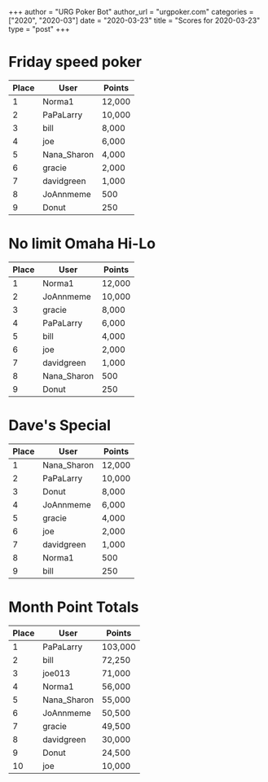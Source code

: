 +++
author = "URG Poker Bot"
author_url = "urgpoker.com"
categories = ["2020", "2020-03"]
date = "2020-03-23"
title = "Scores for 2020-03-23"
type = "post"
+++
# Friday speed poker

| Place | User | Points |
|-------|------|--------|
| 1 | Norma1 | 12,000 |
| 2 | PaPaLarry | 10,000 |
| 3 | bill | 8,000 |
| 4 | joe | 6,000 |
| 5 | Nana_Sharon | 4,000 |
| 6 | gracie | 2,000 |
| 7 | davidgreen | 1,000 |
| 8 | JoAnnmeme | 500 |
| 9 | Donut | 250 |

# No limit Omaha Hi-Lo

| Place | User | Points |
|-------|------|--------|
| 1 | Norma1 | 12,000 |
| 2 | JoAnnmeme | 10,000 |
| 3 | gracie | 8,000 |
| 4 | PaPaLarry | 6,000 |
| 5 | bill | 4,000 |
| 6 | joe | 2,000 |
| 7 | davidgreen | 1,000 |
| 8 | Nana_Sharon | 500 |
| 9 | Donut | 250 |

# Dave's Special

| Place | User | Points |
|-------|------|--------|
| 1 | Nana_Sharon | 12,000 |
| 2 | PaPaLarry | 10,000 |
| 3 | Donut | 8,000 |
| 4 | JoAnnmeme | 6,000 |
| 5 | gracie | 4,000 |
| 6 | joe | 2,000 |
| 7 | davidgreen | 1,000 |
| 8 | Norma1 | 500 |
| 9 | bill | 250 |

# Month Point Totals

| Place | User | Points |
|-------|------|--------|
| 1 | PaPaLarry | 103,000 |
| 2 | bill | 72,250 |
| 3 | joe013 | 71,000 |
| 4 | Norma1 | 56,000 |
| 5 | Nana_Sharon | 55,000 |
| 6 | JoAnnmeme | 50,500 |
| 7 | gracie | 49,500 |
| 8 | davidgreen | 30,000 |
| 9 | Donut | 24,500 |
| 10 | joe | 10,000 |
